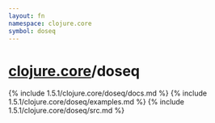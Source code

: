 ```yaml
---
layout: fn
namespace: clojure.core
symbol: doseq
---
```


# [clojure.core](../)/doseq

{% include 1.5.1/clojure.core/doseq/docs.md %}
{% include 1.5.1/clojure.core/doseq/examples.md %}
{% include 1.5.1/clojure.core/doseq/src.md %}

